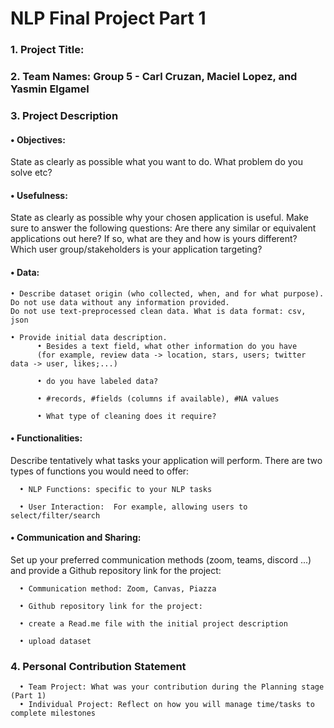 # NLP Final Project Part 1
### 1.	Project Title:

### 2.	Team Names: Group 5 - Carl Cruzan, Maciel Lopez, and Yasmin Elgamel

### 3.	Project Description


#### •	Objectives: 

State as clearly as possible what you want to do. What problem do you solve etc?

#### •	Usefulness: 

State as clearly as possible why your chosen application is useful. Make sure to answer the following questions: Are there any similar or equivalent applications out here?  If so, what are they and how is yours different? Which user group/stakeholders is your application targeting?



#### •	Data:

    • Describe dataset origin (who collected, when, and for what purpose).
    Do not use data without any information provided.
    Do not use text-preprocessed clean data. What is data format: csv, json
    
    • Provide initial data description. 
          • Besides a text field, what other information do you have
          (for example, review data -> location, stars, users; twitter data -> user, likes;...)
      
          •	do you have labeled data?
      
          •	#records, #fields (columns if available), #NA values
        
          •	What type of cleaning does it require?
      
#### •	Functionalities:

Describe tentatively what tasks your application will perform. There are two types of functions you would need to offer:

      •	NLP Functions: specific to your NLP tasks
      
      •	User Interaction:  For example, allowing users to select/filter/search
      
      
#### •	Communication and Sharing:

Set up your preferred communication methods (zoom, teams, discord ...) and provide a Github repository link for the project:

      •	Communication method: Zoom, Canvas, Piazza
      
      •	Github repository link for the project:
      
      •	create a Read.me file with the initial project description
      
      •	upload dataset
      
      
### 4.	Personal Contribution Statement
      •	Team Project: What was your contribution during the Planning stage (Part 1)
      •	Individual Project: Reflect on how you will manage time/tasks to complete milestones
